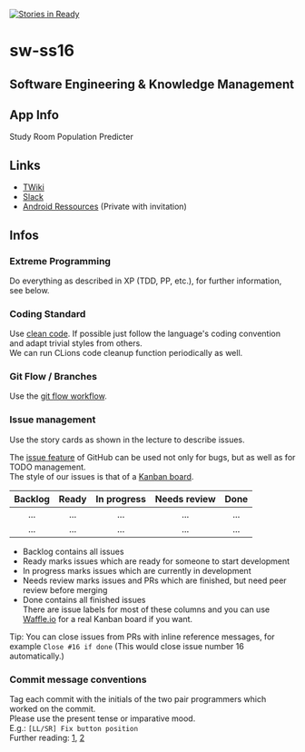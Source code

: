 [![Stories in Ready](https://badge.waffle.io/LoLei/sw-ss16.png?label=ready&title=Ready)](https://waffle.io/LoLei/sw-ss16)
# sw-ss16

## Software Engineering & Knowledge Management

## App Info
Study Room Population Predicter

## Links
* [TWiki](http://www.ist.tugraz.at/software2016/bin/view/Main/WebHome)
* [Slack](https://sw-ss16.slack.com)
* [Android Ressources](https://gitlab.com/LoLei/android-repos) (Private with invitation)

## Infos
### Extreme Programming
Do everything as described in XP (TDD, PP, etc.), for further information, see below.

### Coding Standard
Use [clean code](http://www.amazon.com/Clean-Code-Handbook-Software-Craftsmanship/dp/0132350882).
If possible just follow the language's coding convention and adapt trivial styles from others.  
We can run CLions code cleanup function periodically as well.

### Git Flow / Branches
Use the [git flow workflow](http://nvie.com/posts/a-successful-git-branching-model/).  

### Issue management
Use the story cards as shown in the lecture to describe issues.

The [issue feature](https://github.com/LoLei/sw-ss16/issues) of GitHub
can be used not only for bugs, but as well as for TODO management.  
The style of our issues is that of a [Kanban board](https://en.wikipedia.org/wiki/Kanban_board).  

| Backlog  | Ready  | In progress  |  Needs review | Done   |
|:---:|:---:|:---:|:---:|:---:|
| ...  | ...  | ...  | ...  | ...  |
| ...  | ...  | ...  | ...  | ...  |

- Backlog contains all issues
- Ready marks issues which are ready for someone to start development
- In progress marks issues which are currently in development
- Needs review marks issues and PRs which are finished, but need peer review
before merging
- Done contains all finished issues  
There are issue labels for most of these columns and you can use [Waffle.io](https://waffle.io/LoLei/sw-ss16) for a real Kanban board if you want.

Tip: You can close issues from PRs with inline reference messages, for example
`Close #16 if done` (This would close issue number 16 automatically.)

### Commit message conventions
Tag each commit with the initials of the two pair programmers which worked on the commit.  
Please use the present tense or imparative mood.  
E.g.: `[LL/SR] Fix button position`  
Further reading: [1](http://chris.beams.io/posts/git-commit/#imperative), [2](https://wiki.openstack.org/wiki/GitCommitMessages)



